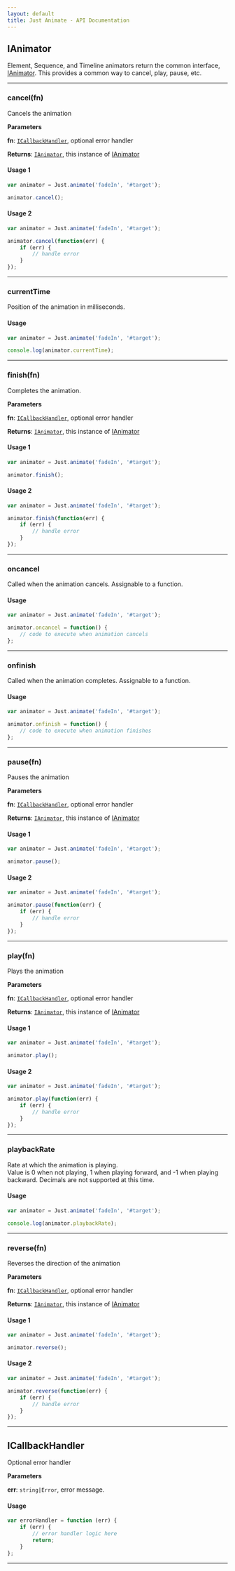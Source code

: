 ```yaml
---
layout: default
title: Just Animate - API Documentation
---
```


<a name="IAnimator"></a>

## IAnimator
Element, Sequence, and Timeline animators return the common interface, [IAnimator](#IAnimator).
This provides a common way to cancel, play, pause, etc.

-----
### cancel(fn) 

Cancels the animation

**Parameters**

**fn**: [`ICallbackHandler`](#ICallbackHandler), optional error handler

**Returns**: [`IAnimator`](#IAnimator), this instance of [IAnimator](#IAnimator)

#### Usage 1
``` javascript
var animator = Just.animate('fadeIn', '#target');

animator.cancel();
```

#### Usage 2
``` javascript
var animator = Just.animate('fadeIn', '#target');

animator.cancel(function(err) {
    if (err) {
        // handle error
    }
});
```


-----
### currentTime

Position of the animation in milliseconds.  

#### Usage
``` javascript
var animator = Just.animate('fadeIn', '#target');

console.log(animator.currentTime);
```

-----
### finish(fn) 

Completes the animation.  

**Parameters**

**fn**: [`ICallbackHandler`](#ICallbackHandler), optional error handler

**Returns**: [`IAnimator`](#IAnimator), this instance of [IAnimator](#IAnimator)

#### Usage 1
``` javascript
var animator = Just.animate('fadeIn', '#target');

animator.finish();
```

#### Usage 2
``` javascript
var animator = Just.animate('fadeIn', '#target');

animator.finish(function(err) {
    if (err) {
        // handle error
    }
});
```


-----
### oncancel

Called when the animation cancels.  Assignable to a function.

#### Usage
``` javascript
var animator = Just.animate('fadeIn', '#target');

animator.oncancel = function() {
    // code to execute when animation cancels
};
```

-----
### onfinish

Called when the animation completes.  Assignable to a function.

#### Usage
``` javascript
var animator = Just.animate('fadeIn', '#target');

animator.onfinish = function() {
    // code to execute when animation finishes
};
```

-----
### pause(fn) 

Pauses the animation

**Parameters**

**fn**: [`ICallbackHandler`](#ICallbackHandler), optional error handler

**Returns**: [`IAnimator`](#IAnimator), this instance of [IAnimator](#IAnimator)

#### Usage 1
``` javascript
var animator = Just.animate('fadeIn', '#target');

animator.pause();
```

#### Usage 2
``` javascript
var animator = Just.animate('fadeIn', '#target');

animator.pause(function(err) {
    if (err) {
        // handle error
    }
});
```

-----
### play(fn) 

Plays the animation

**Parameters**

**fn**: [`ICallbackHandler`](#ICallbackHandler), optional error handler

**Returns**: [`IAnimator`](#IAnimator), this instance of [IAnimator](#IAnimator)

#### Usage 1
``` javascript
var animator = Just.animate('fadeIn', '#target');

animator.play();
```

#### Usage 2
``` javascript
var animator = Just.animate('fadeIn', '#target');

animator.play(function(err) {
    if (err) {
        // handle error
    }
});
```

-----
### playbackRate 

Rate at which the animation is playing.  
Value is 0 when not playing, 1 when playing forward, and -1 when playing backward.
Decimals are not supported at this time.

#### Usage
``` javascript
var animator = Just.animate('fadeIn', '#target');

console.log(animator.playbackRate);
```


-----
### reverse(fn) 

Reverses the direction of the animation

**Parameters**

**fn**: [`ICallbackHandler`](#ICallbackHandler), optional error handler

**Returns**: [`IAnimator`](#IAnimator), this instance of [IAnimator](#IAnimator)

#### Usage 1
``` javascript
var animator = Just.animate('fadeIn', '#target');

animator.reverse();
```

#### Usage 2
``` javascript
var animator = Just.animate('fadeIn', '#target');

animator.reverse(function(err) {
    if (err) {
        // handle error
    }
});
```

-----
<a name="ICallbackHandler"></a>

## ICallbackHandler

Optional error handler

**Parameters**

**err**: `string|Error`, error message.

#### Usage
``` javascript
var errorHandler = function (err) { 
    if (err) {
        // error handler logic here
        return;
    }
};
```

-----